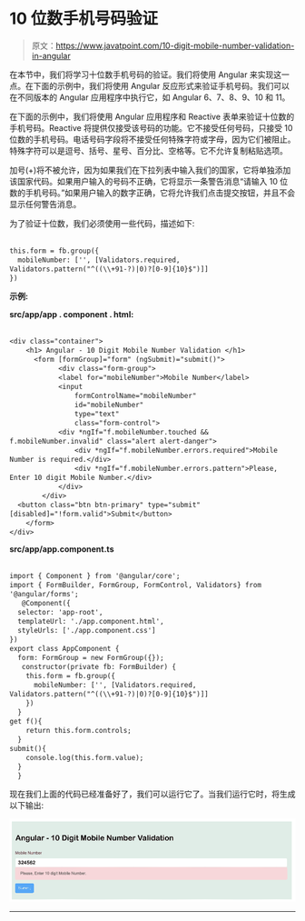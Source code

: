 # 10 位数手机号码验证

> 原文：<https://www.javatpoint.com/10-digit-mobile-number-validation-in-angular>

在本节中，我们将学习十位数手机号码的验证。我们将使用 Angular 来实现这一点。在下面的示例中，我们将使用 Angular 反应形式来验证手机号码。我们可以在不同版本的 Angular 应用程序中执行它，如 Angular 6、7、8、9、10 和 11。

在下面的示例中，我们将使用 Angular 应用程序和 Reactive 表单来验证十位数的手机号码。Reactive 将提供仅接受该号码的功能。它不接受任何号码，只接受 10 位数的手机号码。电话号码字段将不接受任何特殊字符或字母，因为它们被阻止。特殊字符可以是逗号、括号、星号、百分比、空格等。它不允许复制粘贴选项。

加号(+)将不被允许，因为如果我们在下拉列表中输入我们的国家，它将单独添加该国家代码。如果用户输入的号码不正确，它将显示一条警告消息“请输入 10 位数的手机号码。”如果用户输入的数字正确，它将允许我们点击提交按钮，并且不会显示任何警告消息。

为了验证十位数，我们必须使用一些代码，描述如下:

```

this.form = fb.group({
  mobileNumber: ['', [Validators.required, Validators.pattern("^((\\+91-?)|0)?[0-9]{10}$")]]
})

```

**示例:**

**src/app/app . component . html:**

```

<div class="container">
    <h1> Angular - 10 Digit Mobile Number Validation </h1>
      <form [formGroup]="form" (ngSubmit)="submit()">
            <div class="form-group">
            <label for="mobileNumber">Mobile Number</label>
            <input 
                formControlName="mobileNumber"
                id="mobileNumber" 
                type="text" 
                class="form-control">
            <div *ngIf="f.mobileNumber.touched && f.mobileNumber.invalid" class="alert alert-danger">
                <div *ngIf="f.mobileNumber.errors.required">Mobile Number is required.</div>
                <div *ngIf="f.mobileNumber.errors.pattern">Please, Enter 10 digit Mobile Number.</div>
            </div>
        </div>
  <button class="btn btn-primary" type="submit" [disabled]="!form.valid">Submit</button>
    </form>
</div>

```

**src/app/app.component.ts**

```

import { Component } from '@angular/core';
import { FormBuilder, FormGroup, FormControl, Validators} from '@angular/forms';
   @Component({
  selector: 'app-root',
  templateUrl: './app.component.html',
  styleUrls: ['./app.component.css']
})
export class AppComponent {
  form: FormGroup = new FormGroup({});
   constructor(private fb: FormBuilder) {
    this.form = fb.group({
      mobileNumber: ['', [Validators.required, Validators.pattern("^((\\+91-?)|0)?[0-9]{10}$")]]
    })
  }
get f(){
    return this.form.controls;
  }
submit(){
    console.log(this.form.value);
  }
  }

```

现在我们上面的代码已经准备好了，我们可以运行它了。当我们运行它时，将生成以下输出:

![10 Digit Mobile Number Validation in Angular](img/c0ebac406b88391d1faec06787fece58.png)

* * *